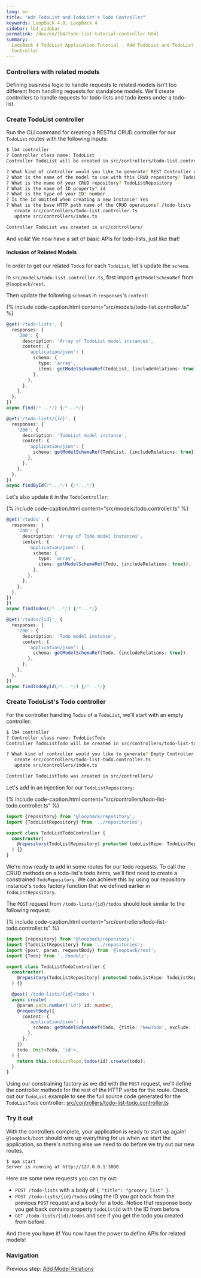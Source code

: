 ```yaml
---
lang: en
title: "Add TodoList and TodoList's Todo Controller"
keywords: LoopBack 4.0, LoopBack 4
sidebar: lb4_sidebar
permalink: /doc/en/lb4/todo-list-tutorial-controller.html
summary:
  LoopBack 4 TodoList Application Tutorial - Add TodoList and TodoList's Todo
  Controller
---
```


### Controllers with related models

Defining business logic to handle requests to related models isn't too different
from handling requests for standalone models. We'll create controllers to handle
requests for todo-lists and todo items under a todo-list.

### Create TodoList controller

Run the CLI command for creating a RESTful CRUD controller for our `TodoList`
routes with the following inputs:

```sh
$ lb4 controller
? Controller class name: TodoList
Controller TodoList will be created in src/controllers/todo-list.controller.ts

? What kind of controller would you like to generate? REST Controller with CRUD functions
? What is the name of the model to use with this CRUD repository? TodoList
? What is the name of your CRUD repository? TodoListRepository
? What is the name of ID property? id
? What is the type of your ID? number
? Is the id omitted when creating a new instance? Yes
? What is the base HTTP path name of the CRUD operations? /todo-lists
   create src/controllers/todo-list.controller.ts
   update src/controllers/index.ts

Controller TodoList was created in src/controllers/
```

And voilà! We now have a set of basic APIs for todo-lists, just like that!

#### Inclusion of Related Models

In order to get our related `Todo`s for each `TodoList`, let's update the
`schema`.

In `src/models/todo-list.controller.ts`, first import `getModelSchemaRef` from
`@loopback/rest`.

Then update the following `schema`s in `responses`'s `content`:

{% include code-caption.html content="src/models/todo-list.controller.ts" %}

```ts
@get('/todo-lists', {
  responses: {
    '200': {
      description: 'Array of TodoList model instances',
      content: {
        'application/json': {
          schema: {
            type: 'array',
            items: getModelSchemaRef(TodoList, {includeRelations: true}),
          },
        },
      },
    },
  },
})
async find(/*...*/) {/*...*/}

@get('/todo-lists/{id}', {
  responses: {
    '200': {
      description: 'TodoList model instance',
      content: {
        'application/json': {
          schema: getModelSchemaRef(TodoList, {includeRelations: true}),
        },
      },
    },
  },
})
async findById(/*...*/) {/*...*/}
```

Let's also update it in the `TodoController`:

{% include code-caption.html content="src/models/todo.controller.ts" %}

```ts
@get('/todos', {
  responses: {
    '200': {
      description: 'Array of Todo model instances',
      content: {
        'application/json': {
          schema: {
            type: 'array',
            items: getModelSchemaRef(Todo, {includeRelations: true}),
          },
        },
      },
    },
  },
})
})
async findTodos(/*...*/) {/*...*/}

@get('/todos/{id}', {
  responses: {
    '200': {
      description: 'Todo model instance',
      content: {
        'application/json': {
          schema: getModelSchemaRef(Todo, {includeRelations: true}),
        },
      },
    },
  },
})
async findTodoById(/*...*/) {/*...*/}
```

### Create TodoList's Todo controller

For the controller handling `Todos` of a `TodoList`, we'll start with an empty
controller:

```sh
$ lb4 controller
? Controller class name: TodoListTodo
Controller TodoListTodo will be created in src/controllers/todo-list-todo.controller.ts

? What kind of controller would you like to generate? Empty Controller
   create src/controllers/todo-list-todo.controller.ts
   update src/controllers/index.ts

Controller TodoListTodo was created in src/controllers/
```

Let's add in an injection for our `TodoListRepository`:

{% include code-caption.html content="src/controllers/todo-list-todo.controller.ts" %}

```ts
import {repository} from '@loopback/repository';
import {TodoListRepository} from '../repositories';

export class TodoListTodoController {
  constructor(
    @repository(TodoListRepository) protected todoListRepo: TodoListRepository,
  ) {}
}
```

We're now ready to add in some routes for our todo requests. To call the CRUD
methods on a todo-list's todo items, we'll first need to create a constrained
`TodoRepository`. We can achieve this by using our repository instance's `todos`
factory function that we defined earlier in `TodoListRepository`.

The `POST` request from `/todo-lists/{id}/todos` should look similar to the
following request:

{% include code-caption.html content="src/controllers/todo-list-todo.controller.ts" %}

```ts
import {repository} from '@loopback/repository';
import {TodoListRepository} from '../repositories';
import {post, param, requestBody} from '@loopback/rest';
import {Todo} from '../models';

export class TodoListTodoController {
  constructor(
    @repository(TodoListRepository) protected todoListRepo: TodoListRepository,
  ) {}

  @post('/todo-lists/{id}/todos')
  async create(
    @param.path.number('id') id: number,
    @requestBody({
      content: {
        'application/json': {
          schema: getModelSchemaRef(Todo, {title: 'NewTodo', exclude: ['id']}),
        },
      },
    })
    todo: Omit<Todo, 'id'>,
  ) {
    return this.todoListRepo.todos(id).create(todo);
  }
}
```

Using our constraining factory as we did with the `POST` request, we'll define
the controller methods for the rest of the HTTP verbs for the route. Check out
our `TodoList` example to see the full source code generated for the
`TodoListTodo` controller:
[src/controllers/todo-list-todo.controller.ts](https://github.com/strongloop/loopback-next/blob/master/examples/todo-list/src/controllers/todo-list-todo.controller.ts)

### Try it out

With the controllers complete, your application is ready to start up again!
`@loopback/boot` should wire up everything for us when we start the application,
so there's nothing else we need to do before we try out our new routes.

```sh
$ npm start
Server is running at http://127.0.0.1:3000
```

Here are some new requests you can try out:

- `POST /todo-lists` with a body of `{ "title": "grocery list" }`.
- `POST /todo-lists/{id}/todos` using the ID you got back from the previous
  `POST` request and a body for a todo. Notice that response body you get back
  contains property `todoListId` with the ID from before.
- `GET /todo-lists/{id}/todos` and see if you get the todo you created from
  before.

And there you have it! You now have the power to define APIs for related models!

### Navigation

Previous step: [Add Model Relations](todo-list-tutorial-relations.md)
